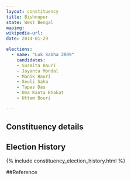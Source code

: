 ```yaml
---
layout: constituency
title: Bishnupur
state: West Bengal
mapimg: 
wikipedia-url: 
date: 2014-01-29

elections: 
  - name: "Lok Sabha 2009"
    candidates: 
    - Susmita Bauri 
    - Jayanta Mondal 
    - Manik Bauri 
    - Seuli Saha 
    - Tapas Das 
    - Uma Kanta Bhakat 
    - Uttam Bouri 

---
```

## Constituency details


## Election History
{% include constituency_election_history.html %}

##Reference

